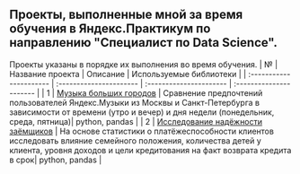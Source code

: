 
 ## Проекты, выполненные мной за время обучения в Яндекс.Практикум по направлению "Специалист по Data Science".
 
 Проекты указаны в порядке их выполнения во время обучения.
| № | Название проекта | Описание | Используемые библиотеки | 
| :---------------------- | :---------------------- | :---------------------- | :---------------------- |
| 1 | [Музыка больших городов](https://github.com/Lodiur93/yandex_praktikum_projects/tree/main/Проект%20%231.%20Музыка%20больших%20городов) | Сравнение предпочтений пользователей Яндекс.Музыки из Москвы и Санкт-Петербурга в зависимости от времени (утро и вечер) и дня недели (понедельник, среда, пятница)| python, pandas |
| 2 | [Исследование надёжности заёмщиков](https://github.com/Lodiur93/yandex_praktikum_projects/tree/main/Проект%20%232.%20Исследование%20надёжности%20заёмщиков) | На основе статистики о платёжеспособности клиентов исследовать влияние семейного положения, количества детей у клиента, уровня доходов и цели кредитования на факт возврата кредита в срок| python, pandas |

